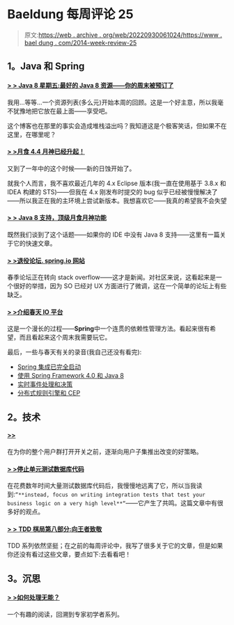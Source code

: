 # Baeldung 每周评论 25

> 原文:[https://web . archive . org/web/20220930061024/https://www . bael dung . com/2014-week-review-25](https://web.archive.org/web/20220930061024/https://www.baeldung.com/2014-week-review-25)

## **1。Java 和 Spring**

#### **[> > Java 8 星期五:最好的 Java 8 资源——你的周末被预订了](https://web.archive.org/web/20220521214915/http://blog.jooq.org/2014/06/20/java-8-friday-the-best-java-8-resources-your-weekend-is-booked/)**

我用…等等…一个资源列表(多么元)开始本周的回顾。这是一个好主意，所以我毫不犹豫地把它放在最上面——享受吧。

这个博客也在那里的事实会造成堆栈溢出吗？我知道这是个极客笑话，但如果不在这里，在哪里呢？

#### **[> >月食 4.4 月神已经升起！](https://web.archive.org/web/20220521214915/http://jaxenter.com/eclipse-4-4-luna-has-risen-50634.html)**

又到了一年中的这个时候——新的日蚀开始了。

就我个人而言，我不喜欢最近几年的 4.x Eclipse 版本(我一直在使用基于 3.8.x 和 IDEA 构建的 STS)——但我在 4.x 刚发布时提交的 bug 似乎已经被慢慢解决了——所以我正在我的主环境上尝试新版本。我想喜欢它——我真的希望我不会失望

#### **[> > Java 8 支持，顶级月食月神功能](https://web.archive.org/web/20220521214915/http://eclipsesource.com/blogs/2014/06/25/java-8-support-top-eclipse-luna-feature/)**

既然我们谈到了这个话题——如果你的 IDE 中没有 Java 8 支持——这里有一篇关于它的快速文章。

#### **[> >退役论坛. spring.io 网站](https://web.archive.org/web/20220521214915/https://spring.io/blog/2014/06/18/retiring-the-forum-spring-io-website)**

春季论坛正在转向 stack overflow——这才是新闻。对社区来说，这看起来是一个很好的举措，因为 SO 已经对 UX 方面进行了微调，这在一个简单的论坛上有些缺乏。

#### **[> >介绍春天 IO 平台](https://web.archive.org/web/20220521214915/https://spring.io/blog/2014/06/26/introducing-the-spring-io-platform)**

这是一个漫长的过程——**Spring**中一个连贯的依赖性管理方法。看起来很有希望，而且看起来这个周末我需要玩它。

最后，一些与春天有关的录音(我自己还没有看完):

*   [Spring 集成已完全启动](https://web.archive.org/web/20220521214915/https://spring.io/blog/2014/06/23/webinar-replay-spring-integration-done-booti-fully)
*   [使用 Spring Framework 4.0 和 Java 8](https://web.archive.org/web/20220521214915/https://spring.io/blog/2014/06/23/meetup-replay-using-spring-framework-4-0-and-java-8)
*   [实时事件处理和决策](https://web.archive.org/web/20220521214915/https://spring.io/blog/2014/06/24/springone2gx-2013-replay-real-time-event-processing-and-decision-making)
*   [分布式规则引擎和 CEP](https://web.archive.org/web/20220521214915/https://spring.io/blog/2014/06/24/springone2gx-2013-replay-distributed-rules-engines-and-cep)

## **2。技术**

#### **[>>](https://web.archive.org/web/20220521214915/http://martinfowler.com/bliki/CanaryRelease.html)**

在为你的整个用户群打开开关之前，逐渐向用户子集推出改变的好策略。

#### **[> >停止单元测试数据库代码](https://web.archive.org/web/20220521214915/http://blog.jooq.org/2014/06/26/stop-unit-testing-database-code/)**

在花费数年时间大量测试数据库代码后，我慢慢地远离了它，所以当我读到:`“**instead, focus on writing integration tests that test your business logic on a very high level**“`——它产生了共鸣。这篇文章中有很多好的观点。

#### **[> > TDD 棋局第八部分:向王者致敬](https://web.archive.org/web/20220521214915/http://www.daedtech.com/tdd-chess-game-part-8-hail-to-the-king)**

TDD 系列依然坚挺；在之前的每周评论中，我写了很多关于它的文章，但是如果你还没有看过这些文章，要点如下:去看看吧！

## **3。沉思**

#### **[> >如何处理无能？](https://web.archive.org/web/20220521214915/http://techblog.bozho.net/?p=1449)**

一个有趣的阅读，回溯到专家初学者系列。